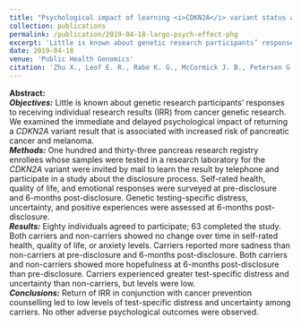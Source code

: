 ```yaml
---
title: "Psychological impact of learning <i>CDKN2A</i> variant status as a genetic research result"
collection: publications
permalink: /publication/2019-04-18-largo-psych-effect-phg
excerpt: 'Little is known about genetic research participants’ responses to receiving individual research results (IRR) from cancer genetic research. We examined the immediate and delayed psychological impact of returning a <i>CDKN2A</i> variant result that is associated with increased risk of pancreatic cancer and melanoma.'
date: 2019-04-18
venue: 'Public Health Genomics'
citation: 'Zhu X., Leof E. R., Rabe K. G., McCormick J. B., Petersen G. M., Radecki Breitkopf C. (2019). Psychological impact of learning <i>CDKN2A</i> variant status as a genetic research result. <i>Public Health Genomics</i>. <a href="https://doi.org/10.1159/000496556" target="_blank"> https://doi.org/10.1159/000496556</a>.'
---
```


**Abstract:**<br>
**_Objectives:_** Little is known about genetic research participants’ responses to receiving individual research results (IRR) from cancer genetic research. We examined the immediate and delayed psychological impact of returning a <i>CDKN2A</i> variant result that is associated with increased risk of pancreatic cancer and melanoma.<br>
**_Methods:_** One hundred and thirty-three pancreas research registry enrollees whose samples were tested in a research laboratory for the <i>CDKN2A</i> variant were invited by mail to learn the result by telephone and participate in a study about the disclosure process. Self-rated health, quality of life, and emotional responses were surveyed at pre-disclosure and 6-months post-disclosure. Genetic testing-specific distress, uncertainty, and positive experiences were assessed at 6-months post-disclosure.<br>
**_Results:_** Eighty individuals agreed to participate; 63 completed the study. Both carriers and non-carriers showed no change over time in self-rated health, quality of life, or anxiety levels. Carriers reported more sadness than non-carriers at pre-disclosure and 6-months post-disclosure. Both carriers and non-carriers showed more hopefulness at 6-months post-disclosure than pre-disclosure. Carriers experienced greater test-specific distress and uncertainty than non-carriers, but levels were low.<br>
**_Conclusions:_** Return of IRR in conjunction with cancer prevention counselling led to low levels of test-specific distress and uncertainty among carriers. No other adverse psychological outcomes were observed.
